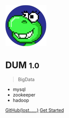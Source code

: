 <!-- _coverpage.md -->

![logo](_media/logo.png)

# DUM <small>1.0</small>

> BigData

- mysql
- zookeeper
- hadoop

[GitHub(lost……)]()
[Get Started](#MySql)